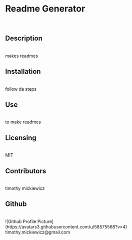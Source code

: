 <h1>Readme Generator</h1></br>
<h2>Description</h2></br>
makes readmes
<h2>Installation</h2></br>
follow da steps
<h2>Use</h2></br>
to make readmes
<h2>Licensing</h2></br>
MIT
<h2>Contributors</h2></br>
timothy mickiewicz
<h2>Github</h2></br>
![Github Profile Picture](https://avatars3.githubusercontent.com/u/58575568?v=4)</br>timothy.mickiewicz@gmail.com
